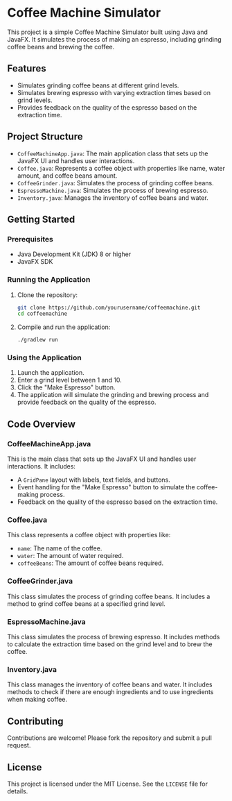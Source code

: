 # Coffee Machine Simulator

This project is a simple Coffee Machine Simulator built using Java and JavaFX. It simulates the process of making an espresso, including grinding coffee beans and brewing the coffee.

## Features

- Simulates grinding coffee beans at different grind levels.
- Simulates brewing espresso with varying extraction times based on grind levels.
- Provides feedback on the quality of the espresso based on the extraction time.

## Project Structure

- `CoffeeMachineApp.java`: The main application class that sets up the JavaFX UI and handles user interactions.
- `Coffee.java`: Represents a coffee object with properties like name, water amount, and coffee beans amount.
- `CoffeeGrinder.java`: Simulates the process of grinding coffee beans.
- `EspressoMachine.java`: Simulates the process of brewing espresso.
- `Inventory.java`: Manages the inventory of coffee beans and water.

## Getting Started

### Prerequisites

- Java Development Kit (JDK) 8 or higher
- JavaFX SDK

### Running the Application

1. Clone the repository:
    ```sh
    git clone https://github.com/yourusername/coffeemachine.git
    cd coffeemachine
    ```

2. Compile and run the application:
    ```sh
    ./gradlew run
    ```

### Using the Application

1. Launch the application.
2. Enter a grind level between 1 and 10.
3. Click the "Make Espresso" button.
4. The application will simulate the grinding and brewing process and provide feedback on the quality of the espresso.

## Code Overview

### CoffeeMachineApp.java

This is the main class that sets up the JavaFX UI and handles user interactions. It includes:

- A `GridPane` layout with labels, text fields, and buttons.
- Event handling for the "Make Espresso" button to simulate the coffee-making process.
- Feedback on the quality of the espresso based on the extraction time.

### Coffee.java

This class represents a coffee object with properties like:

- `name`: The name of the coffee.
- `water`: The amount of water required.
- `coffeeBeans`: The amount of coffee beans required.

### CoffeeGrinder.java

This class simulates the process of grinding coffee beans. It includes a method to grind coffee beans at a specified grind level.

### EspressoMachine.java

This class simulates the process of brewing espresso. It includes methods to calculate the extraction time based on the grind level and to brew the coffee.

### Inventory.java

This class manages the inventory of coffee beans and water. It includes methods to check if there are enough ingredients and to use ingredients when making coffee.

## Contributing

Contributions are welcome! Please fork the repository and submit a pull request.

## License

This project is licensed under the MIT License. See the `LICENSE` file for details.
